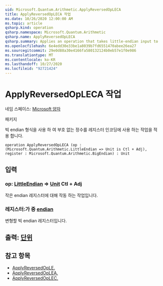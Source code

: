 ```yaml
---
uid: Microsoft.Quantum.Arithmetic.ApplyReversedOpLECA
title: ApplyReversedOpLECA 작업
ms.date: 10/26/2020 12:00:00 AM
ms.topic: article
qsharp.kind: operation
qsharp.namespace: Microsoft.Quantum.Arithmetic
qsharp.name: ApplyReversedOpLECA
qsharp.summary: Applies an operation that takes little-endian input to a register encoding an unsigned integer using big-endian format.
ms.openlocfilehash: 6e4edd30e33be1a8039b7fd6551470abee26ea27
ms.sourcegitcommit: 29e0d88a30e4166fa580132124b0eb57e1f0e986
ms.translationtype: MT
ms.contentlocale: ko-KR
ms.lasthandoff: 10/27/2020
ms.locfileid: "92721424"
---
```

# <a name="applyreversedopleca-operation"></a>ApplyReversedOpLECA 작업

네임 스페이스: [Microsoft 양자](xref:Microsoft.Quantum.Arithmetic)

패키지 [](https://nuget.org/packages/)


빅 endian 형식을 사용 하 여 부호 없는 정수를 레지스터 인코딩에 사용 하는 작업을 적용 합니다.

```qsharp
operation ApplyReversedOpLECA (op : (Microsoft.Quantum.Arithmetic.LittleEndian => Unit is Ctl + Adj), register : Microsoft.Quantum.Arithmetic.BigEndian) : Unit
```


## <a name="input"></a>입력

### <a name="op--littleendian--unit-ctl--adj"></a>op: [LittleEndian](xref:Microsoft.Quantum.Arithmetic.LittleEndian) => [Unit](xref:microsoft.quantum.lang-ref.unit) Ctl + Adj

작은 endian 레지스터에 대해 작동 하는 작업입니다.


### <a name="register--bigendian"></a>레지스터:가 중 [endian](xref:Microsoft.Quantum.Arithmetic.BigEndian)

변형할 빅 endian 레지스터입니다.



## <a name="output--unit"></a>출력: [단위](xref:microsoft.quantum.lang-ref.unit)



## <a name="see-also"></a>참고 항목

- [ApplyReversedOpLE.](xref:Microsoft.Quantum.Arithmetic.ApplyReversedOpLE)
- [ApplyReversedOpLEA.](xref:Microsoft.Quantum.Arithmetic.ApplyReversedOpLEA)
- [ApplyReversedOpLEC.](xref:Microsoft.Quantum.Arithmetic.ApplyReversedOpLEC)